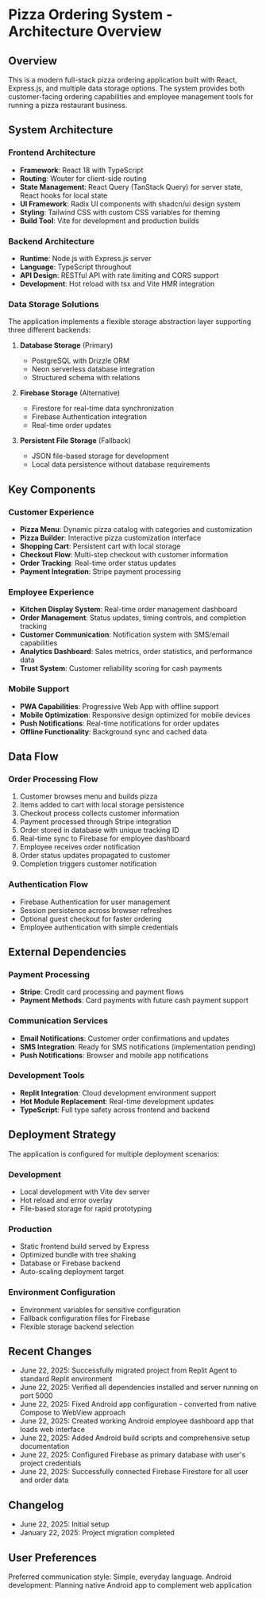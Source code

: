 # Pizza Ordering System - Architecture Overview

## Overview

This is a modern full-stack pizza ordering application built with React, Express.js, and multiple data storage options. The system provides both customer-facing ordering capabilities and employee management tools for running a pizza restaurant business.

## System Architecture

### Frontend Architecture
- **Framework**: React 18 with TypeScript
- **Routing**: Wouter for client-side routing
- **State Management**: React Query (TanStack Query) for server state, React hooks for local state
- **UI Framework**: Radix UI components with shadcn/ui design system
- **Styling**: Tailwind CSS with custom CSS variables for theming
- **Build Tool**: Vite for development and production builds

### Backend Architecture
- **Runtime**: Node.js with Express.js server
- **Language**: TypeScript throughout
- **API Design**: RESTful API with rate limiting and CORS support
- **Development**: Hot reload with tsx and Vite HMR integration

### Data Storage Solutions
The application implements a flexible storage abstraction layer supporting three different backends:

1. **Database Storage** (Primary)
   - PostgreSQL with Drizzle ORM
   - Neon serverless database integration
   - Structured schema with relations

2. **Firebase Storage** (Alternative)
   - Firestore for real-time data synchronization
   - Firebase Authentication integration
   - Real-time order updates

3. **Persistent File Storage** (Fallback)
   - JSON file-based storage for development
   - Local data persistence without database requirements

## Key Components

### Customer Experience
- **Pizza Menu**: Dynamic pizza catalog with categories and customization
- **Pizza Builder**: Interactive pizza customization interface
- **Shopping Cart**: Persistent cart with local storage
- **Checkout Flow**: Multi-step checkout with customer information
- **Order Tracking**: Real-time order status updates
- **Payment Integration**: Stripe payment processing

### Employee Experience
- **Kitchen Display System**: Real-time order management dashboard
- **Order Management**: Status updates, timing controls, and completion tracking
- **Customer Communication**: Notification system with SMS/email capabilities
- **Analytics Dashboard**: Sales metrics, order statistics, and performance data
- **Trust System**: Customer reliability scoring for cash payments

### Mobile Support
- **PWA Capabilities**: Progressive Web App with offline support
- **Mobile Optimization**: Responsive design optimized for mobile devices
- **Push Notifications**: Real-time notifications for order updates
- **Offline Functionality**: Background sync and cached data

## Data Flow

### Order Processing Flow
1. Customer browses menu and builds pizza
2. Items added to cart with local storage persistence
3. Checkout process collects customer information
4. Payment processed through Stripe integration
5. Order stored in database with unique tracking ID
6. Real-time sync to Firebase for employee dashboard
7. Employee receives order notification
8. Order status updates propagated to customer
9. Completion triggers customer notification

### Authentication Flow
- Firebase Authentication for user management
- Session persistence across browser refreshes
- Optional guest checkout for faster ordering
- Employee authentication with simple credentials

## External Dependencies

### Payment Processing
- **Stripe**: Credit card processing and payment flows
- **Payment Methods**: Card payments with future cash payment support

### Communication Services
- **Email Notifications**: Customer order confirmations and updates
- **SMS Integration**: Ready for SMS notifications (implementation pending)
- **Push Notifications**: Browser and mobile app notifications

### Development Tools
- **Replit Integration**: Cloud development environment support
- **Hot Module Replacement**: Real-time development updates
- **TypeScript**: Full type safety across frontend and backend

## Deployment Strategy

The application is configured for multiple deployment scenarios:

### Development
- Local development with Vite dev server
- Hot reload and error overlay
- File-based storage for rapid prototyping

### Production
- Static frontend build served by Express
- Optimized bundle with tree shaking
- Database or Firebase backend
- Auto-scaling deployment target

### Environment Configuration
- Environment variables for sensitive configuration
- Fallback configuration files for Firebase
- Flexible storage backend selection

## Recent Changes
- June 22, 2025: Successfully migrated project from Replit Agent to standard Replit environment
- June 22, 2025: Verified all dependencies installed and server running on port 5000  
- June 22, 2025: Fixed Android app configuration - converted from native Compose to WebView approach
- June 22, 2025: Created working Android employee dashboard app that loads web interface
- June 22, 2025: Added Android build scripts and comprehensive setup documentation
- June 22, 2025: Configured Firebase as primary database with user's project credentials
- June 22, 2025: Successfully connected Firebase Firestore for all user and order data

## Changelog
- June 22, 2025: Initial setup
- January 22, 2025: Project migration completed

## User Preferences

Preferred communication style: Simple, everyday language.
Android development: Planning native Android app to complement web application